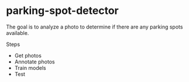 # parking-spot-detector

The goal is to analyze a photo to determine if there are any parking spots available.

Steps
- Get photos
- Annotate photos
- Train models
- Test
